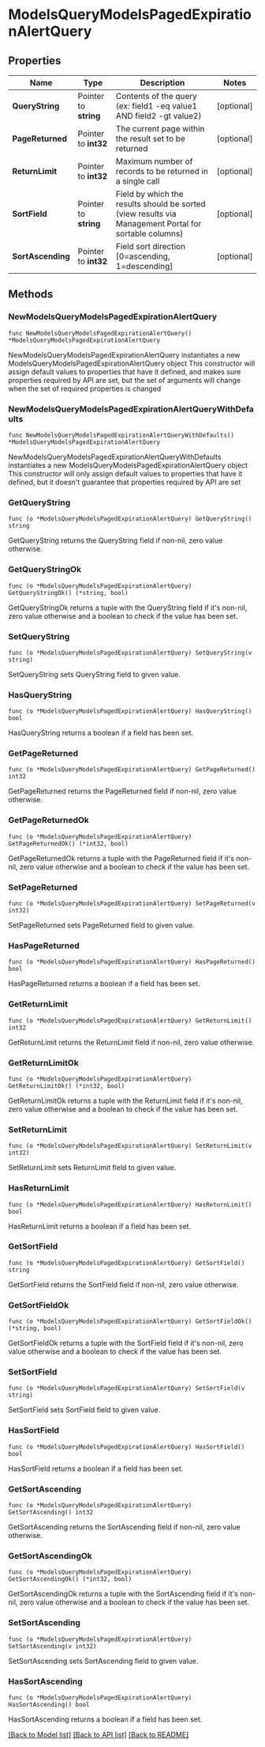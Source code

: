# ModelsQueryModelsPagedExpirationAlertQuery

## Properties

Name | Type | Description | Notes
------------ | ------------- | ------------- | -------------
**QueryString** | Pointer to **string** | Contents of the query (ex: field1 -eq value1 AND field2 -gt value2) | [optional] 
**PageReturned** | Pointer to **int32** | The current page within the result set to be returned | [optional] 
**ReturnLimit** | Pointer to **int32** | Maximum number of records to be returned in a single call | [optional] 
**SortField** | Pointer to **string** | Field by which the results should be sorted (view results via Management Portal for sortable columns) | [optional] 
**SortAscending** | Pointer to **int32** | Field sort direction [0&#x3D;ascending, 1&#x3D;descending] | [optional] 

## Methods

### NewModelsQueryModelsPagedExpirationAlertQuery

`func NewModelsQueryModelsPagedExpirationAlertQuery() *ModelsQueryModelsPagedExpirationAlertQuery`

NewModelsQueryModelsPagedExpirationAlertQuery instantiates a new ModelsQueryModelsPagedExpirationAlertQuery object
This constructor will assign default values to properties that have it defined,
and makes sure properties required by API are set, but the set of arguments
will change when the set of required properties is changed

### NewModelsQueryModelsPagedExpirationAlertQueryWithDefaults

`func NewModelsQueryModelsPagedExpirationAlertQueryWithDefaults() *ModelsQueryModelsPagedExpirationAlertQuery`

NewModelsQueryModelsPagedExpirationAlertQueryWithDefaults instantiates a new ModelsQueryModelsPagedExpirationAlertQuery object
This constructor will only assign default values to properties that have it defined,
but it doesn't guarantee that properties required by API are set

### GetQueryString

`func (o *ModelsQueryModelsPagedExpirationAlertQuery) GetQueryString() string`

GetQueryString returns the QueryString field if non-nil, zero value otherwise.

### GetQueryStringOk

`func (o *ModelsQueryModelsPagedExpirationAlertQuery) GetQueryStringOk() (*string, bool)`

GetQueryStringOk returns a tuple with the QueryString field if it's non-nil, zero value otherwise
and a boolean to check if the value has been set.

### SetQueryString

`func (o *ModelsQueryModelsPagedExpirationAlertQuery) SetQueryString(v string)`

SetQueryString sets QueryString field to given value.

### HasQueryString

`func (o *ModelsQueryModelsPagedExpirationAlertQuery) HasQueryString() bool`

HasQueryString returns a boolean if a field has been set.

### GetPageReturned

`func (o *ModelsQueryModelsPagedExpirationAlertQuery) GetPageReturned() int32`

GetPageReturned returns the PageReturned field if non-nil, zero value otherwise.

### GetPageReturnedOk

`func (o *ModelsQueryModelsPagedExpirationAlertQuery) GetPageReturnedOk() (*int32, bool)`

GetPageReturnedOk returns a tuple with the PageReturned field if it's non-nil, zero value otherwise
and a boolean to check if the value has been set.

### SetPageReturned

`func (o *ModelsQueryModelsPagedExpirationAlertQuery) SetPageReturned(v int32)`

SetPageReturned sets PageReturned field to given value.

### HasPageReturned

`func (o *ModelsQueryModelsPagedExpirationAlertQuery) HasPageReturned() bool`

HasPageReturned returns a boolean if a field has been set.

### GetReturnLimit

`func (o *ModelsQueryModelsPagedExpirationAlertQuery) GetReturnLimit() int32`

GetReturnLimit returns the ReturnLimit field if non-nil, zero value otherwise.

### GetReturnLimitOk

`func (o *ModelsQueryModelsPagedExpirationAlertQuery) GetReturnLimitOk() (*int32, bool)`

GetReturnLimitOk returns a tuple with the ReturnLimit field if it's non-nil, zero value otherwise
and a boolean to check if the value has been set.

### SetReturnLimit

`func (o *ModelsQueryModelsPagedExpirationAlertQuery) SetReturnLimit(v int32)`

SetReturnLimit sets ReturnLimit field to given value.

### HasReturnLimit

`func (o *ModelsQueryModelsPagedExpirationAlertQuery) HasReturnLimit() bool`

HasReturnLimit returns a boolean if a field has been set.

### GetSortField

`func (o *ModelsQueryModelsPagedExpirationAlertQuery) GetSortField() string`

GetSortField returns the SortField field if non-nil, zero value otherwise.

### GetSortFieldOk

`func (o *ModelsQueryModelsPagedExpirationAlertQuery) GetSortFieldOk() (*string, bool)`

GetSortFieldOk returns a tuple with the SortField field if it's non-nil, zero value otherwise
and a boolean to check if the value has been set.

### SetSortField

`func (o *ModelsQueryModelsPagedExpirationAlertQuery) SetSortField(v string)`

SetSortField sets SortField field to given value.

### HasSortField

`func (o *ModelsQueryModelsPagedExpirationAlertQuery) HasSortField() bool`

HasSortField returns a boolean if a field has been set.

### GetSortAscending

`func (o *ModelsQueryModelsPagedExpirationAlertQuery) GetSortAscending() int32`

GetSortAscending returns the SortAscending field if non-nil, zero value otherwise.

### GetSortAscendingOk

`func (o *ModelsQueryModelsPagedExpirationAlertQuery) GetSortAscendingOk() (*int32, bool)`

GetSortAscendingOk returns a tuple with the SortAscending field if it's non-nil, zero value otherwise
and a boolean to check if the value has been set.

### SetSortAscending

`func (o *ModelsQueryModelsPagedExpirationAlertQuery) SetSortAscending(v int32)`

SetSortAscending sets SortAscending field to given value.

### HasSortAscending

`func (o *ModelsQueryModelsPagedExpirationAlertQuery) HasSortAscending() bool`

HasSortAscending returns a boolean if a field has been set.


[[Back to Model list]](../README.md#documentation-for-models) [[Back to API list]](../README.md#documentation-for-api-endpoints) [[Back to README]](../README.md)


